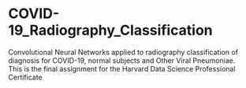 # COVID-19_Radiography_Classification 

Convolutional Neural Networks applied to radiography classification of diagnosis for COVID-19, normal subjects and Other Viral Pneumoniae.  
This is the final assignment for the Harvard Data Science Professional Certificate 
